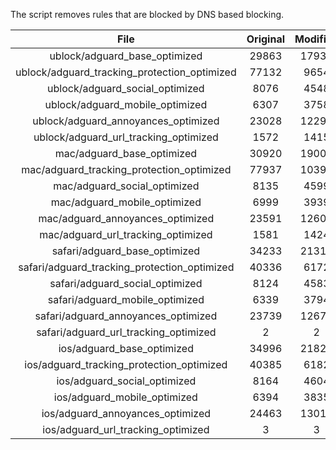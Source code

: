 The script removes rules that are blocked by DNS based blocking.


| File | Original | Modified |
|:----:|:-----:|:-----:|
| ublock/adguard_base_optimized | 29863 | 17933 |
| ublock/adguard_tracking_protection_optimized | 77132 | 9654 |
| ublock/adguard_social_optimized | 8076 | 4548 |
| ublock/adguard_mobile_optimized | 6307 | 3758 |
| ublock/adguard_annoyances_optimized | 23028 | 12296 |
| ublock/adguard_url_tracking_optimized | 1572 | 1415 |
| mac/adguard_base_optimized | 30920 | 19000 |
| mac/adguard_tracking_protection_optimized | 77937 | 10390 |
| mac/adguard_social_optimized | 8135 | 4599 |
| mac/adguard_mobile_optimized | 6999 | 3939 |
| mac/adguard_annoyances_optimized | 23591 | 12608 |
| mac/adguard_url_tracking_optimized | 1581 | 1424 |
| safari/adguard_base_optimized | 34233 | 21311 |
| safari/adguard_tracking_protection_optimized | 40336 | 6172 |
| safari/adguard_social_optimized | 8124 | 4583 |
| safari/adguard_mobile_optimized | 6339 | 3794 |
| safari/adguard_annoyances_optimized | 23739 | 12677 |
| safari/adguard_url_tracking_optimized | 2 | 2 |
| ios/adguard_base_optimized | 34996 | 21824 |
| ios/adguard_tracking_protection_optimized | 40385 | 6182 |
| ios/adguard_social_optimized | 8164 | 4604 |
| ios/adguard_mobile_optimized | 6394 | 3835 |
| ios/adguard_annoyances_optimized | 24463 | 13016 |
| ios/adguard_url_tracking_optimized | 3 | 3 |